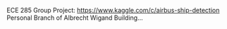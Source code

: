 ECE 285 Group Project: https://www.kaggle.com/c/airbus-ship-detection
Personal Branch of Albrecht Wigand
Building...
